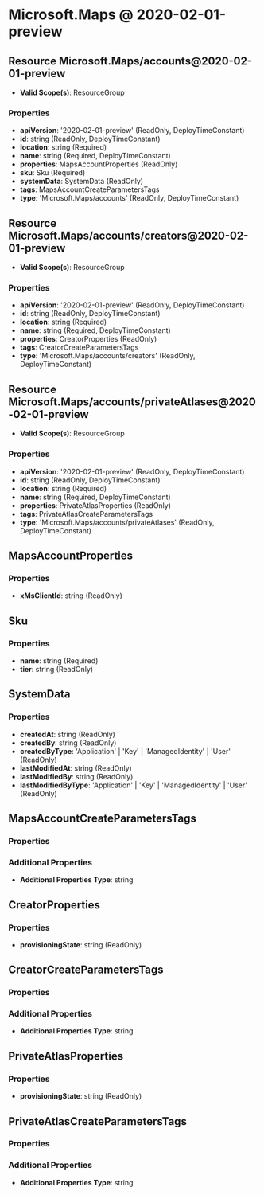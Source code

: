 # Microsoft.Maps @ 2020-02-01-preview

## Resource Microsoft.Maps/accounts@2020-02-01-preview
* **Valid Scope(s)**: ResourceGroup
### Properties
* **apiVersion**: '2020-02-01-preview' (ReadOnly, DeployTimeConstant)
* **id**: string (ReadOnly, DeployTimeConstant)
* **location**: string (Required)
* **name**: string (Required, DeployTimeConstant)
* **properties**: MapsAccountProperties (ReadOnly)
* **sku**: Sku (Required)
* **systemData**: SystemData (ReadOnly)
* **tags**: MapsAccountCreateParametersTags
* **type**: 'Microsoft.Maps/accounts' (ReadOnly, DeployTimeConstant)

## Resource Microsoft.Maps/accounts/creators@2020-02-01-preview
* **Valid Scope(s)**: ResourceGroup
### Properties
* **apiVersion**: '2020-02-01-preview' (ReadOnly, DeployTimeConstant)
* **id**: string (ReadOnly, DeployTimeConstant)
* **location**: string (Required)
* **name**: string (Required, DeployTimeConstant)
* **properties**: CreatorProperties (ReadOnly)
* **tags**: CreatorCreateParametersTags
* **type**: 'Microsoft.Maps/accounts/creators' (ReadOnly, DeployTimeConstant)

## Resource Microsoft.Maps/accounts/privateAtlases@2020-02-01-preview
* **Valid Scope(s)**: ResourceGroup
### Properties
* **apiVersion**: '2020-02-01-preview' (ReadOnly, DeployTimeConstant)
* **id**: string (ReadOnly, DeployTimeConstant)
* **location**: string (Required)
* **name**: string (Required, DeployTimeConstant)
* **properties**: PrivateAtlasProperties (ReadOnly)
* **tags**: PrivateAtlasCreateParametersTags
* **type**: 'Microsoft.Maps/accounts/privateAtlases' (ReadOnly, DeployTimeConstant)

## MapsAccountProperties
### Properties
* **xMsClientId**: string (ReadOnly)

## Sku
### Properties
* **name**: string (Required)
* **tier**: string (ReadOnly)

## SystemData
### Properties
* **createdAt**: string (ReadOnly)
* **createdBy**: string (ReadOnly)
* **createdByType**: 'Application' | 'Key' | 'ManagedIdentity' | 'User' (ReadOnly)
* **lastModifiedAt**: string (ReadOnly)
* **lastModifiedBy**: string (ReadOnly)
* **lastModifiedByType**: 'Application' | 'Key' | 'ManagedIdentity' | 'User' (ReadOnly)

## MapsAccountCreateParametersTags
### Properties
### Additional Properties
* **Additional Properties Type**: string

## CreatorProperties
### Properties
* **provisioningState**: string (ReadOnly)

## CreatorCreateParametersTags
### Properties
### Additional Properties
* **Additional Properties Type**: string

## PrivateAtlasProperties
### Properties
* **provisioningState**: string (ReadOnly)

## PrivateAtlasCreateParametersTags
### Properties
### Additional Properties
* **Additional Properties Type**: string

